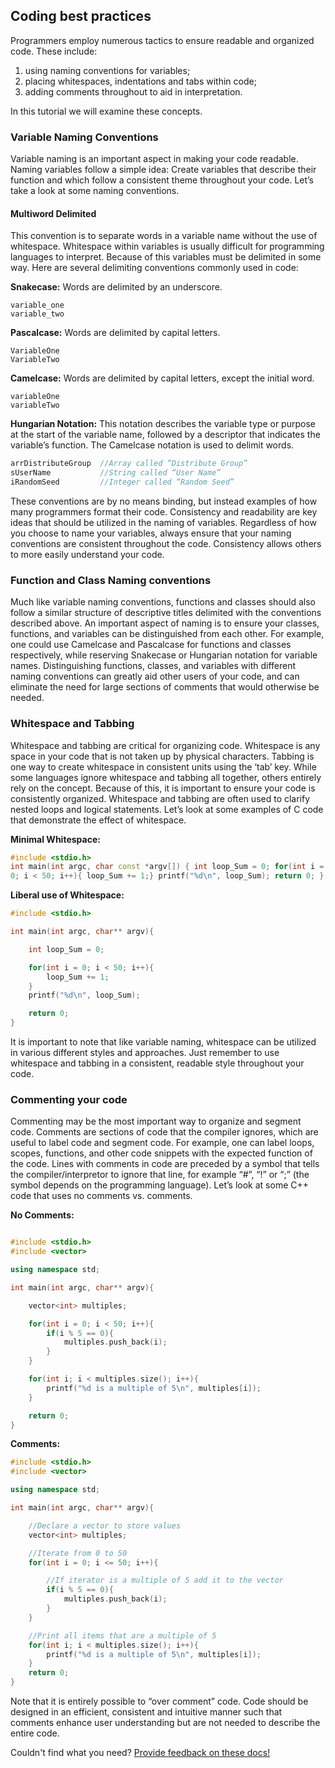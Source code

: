 ## Coding best practices

Programmers employ numerous tactics to ensure readable and organized
code. These include:

1. using naming conventions for variables;
2. placing whitespaces, indentations and tabs within code;
3. adding comments throughout to aid in interpretation.

In this tutorial we will examine these concepts.

### Variable Naming Conventions

Variable naming is an important aspect in making your code
readable. Naming variables follow a simple idea: Create variables that
describe their function and which follow a consistent theme throughout
your code. Let’s take a look at some naming conventions.

#### Multiword Delimited

This convention is to separate words in a variable name without the
use of whitespace. Whitespace within variables is usually difficult
for programming languages to interpret. Because of this variables
must be delimited in some way. Here are several delimiting conventions
commonly used in code:  

__Snakecase:__ Words are delimited by an underscore.

```
variable_one
variable_two
```

__Pascalcase:__ Words are delimited by capital letters.

```
VariableOne
VariableTwo
```

__Camelcase:__ Words are delimited by capital letters, except the
initial word.

```
variableOne
variableTwo
```

__Hungarian Notation:__ This notation describes the variable type or purpose at the start of
the variable name, followed by a descriptor that indicates the
variable’s function. The Camelcase notation is used to delimit
words.

```c++
arrDistributeGroup  //Array called “Distribute Group”
sUserName           //String called “User Name”
iRandomSeed         //Integer called “Random Seed”
```

These conventions are by no means binding, but instead examples of how
many programmers format their code. Consistency and readability are
key ideas that should be utilized in the naming of variables.
Regardless of how you choose to name your variables, always ensure
that your naming conventions are consistent throughout the
code. Consistency allows others to more easily understand your code.

### Function and Class Naming conventions

Much like variable naming conventions, functions and classes should
also follow a similar structure of descriptive titles delimited with
the conventions described above. An important aspect of naming is to
ensure your classes, functions, and variables can be distinguished
from each other. For example, one could use Camelcase and Pascalcase
for functions and classes respectively, while reserving Snakecase or
Hungarian notation for variable names. Distinguishing functions,
classes, and variables with different naming conventions can greatly
aid other users of your code, and can eliminate the need for large
sections of comments that would otherwise be needed.

### Whitespace and Tabbing

Whitespace and tabbing are critical for organizing code. Whitespace is 
any space in your code that is not taken up by physical characters.
Tabbing is one way to create whitespace in consistent units using the ‘tab’ key. 
While some languages ignore whitespace and tabbing all together, others entirely rely on the concept.
Because of this, it is important to ensure your code is
consistently organized. Whitespace and tabbing are often used to clarify nested
loops and logical statements. Let’s look at some examples of C code
that demonstrate the effect of whitespace.

__Minimal Whitespace:__

```c++
#include <stdio.h>
int main(int argc, char const *argv[]) { int loop_Sum = 0; for(int i =
0; i < 50; i++){ loop_Sum += 1;} printf("%d\n", loop_Sum); return 0; }
```

__Liberal use of Whitespace:__

```c++
#include <stdio.h>

int main(int argc, char** argv){

    int loop_Sum = 0;

    for(int i = 0; i < 50; i++){
        loop_Sum += 1;
    }
    printf("%d\n", loop_Sum);

    return 0;
}
```

It is important to note that like variable naming, whitespace can be
utilized in various different styles and approaches. Just remember to
use whitespace and tabbing in a consistent, readable style
throughout your code.

### Commenting your code

Commenting may be the most important way to organize and segment
code. Comments are sections of code that the compiler ignores, 
which are useful to label code and segment code. For example, one can label loops,
scopes, functions, and other code snippets with the expected function of the code.
Lines with comments in code are preceded by a symbol that tells 
the compiler/interpretor to ignore that line, for example “#”, “!” or “;” (the symbol depends
on the programming language). Let’s look at some C++ code that uses no
comments vs. comments.

__No Comments:__

```c++

#include <stdio.h>
#include <vector>

using namespace std;

int main(int argc, char** argv){

    vector<int> multiples;

    for(int i = 0; i < 50; i++){
        if(i % 5 == 0){
            multiples.push_back(i);
        }
    }

    for(int i; i < multiples.size(); i++){
        printf("%d is a multiple of 5\n", multiples[i]);
    }

    return 0;
}
```

__Comments:__

```c++
#include <stdio.h>
#include <vector>

using namespace std;

int main(int argc, char** argv){

    //Declare a vector to store values
    vector<int> multiples;

    //Iterate from 0 to 50
    for(int i = 0; i <= 50; i++){

        //If iterator is a multiple of 5 add it to the vector
        if(i % 5 == 0){
            multiples.push_back(i);
        }
    }

    //Print all items that are a multiple of 5
    for(int i; i < multiples.size(); i++){
        printf("%d is a multiple of 5\n", multiples[i]);
    }
    return 0;
}
```

Note that it is entirely possible to “over comment” code. Code should
be designed in an efficient, consistent and intuitive manner such that
comments enhance user understanding but are not needed to describe the
entire code.

Couldn't find what you need? [Provide feedback on these docs!](https://forms.gle/bSQEeFrdvyeQWPtW9)
